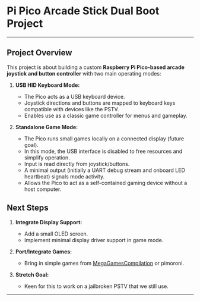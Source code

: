 # Pi Pico Arcade Stick  Dual Boot Project

---

## Project Overview

This project is about building a custom **Raspberry Pi Pico-based arcade joystick and button controller** with two main operating modes:

1. **USB HID Keyboard Mode:**

   * The Pico acts as a USB keyboard device.
   * Joystick directions and buttons are mapped to keyboard keys compatible with devices like the PSTV.
   * Enables use as a classic game controller for menus and gameplay.

2. **Standalone Game Mode:**

   * The Pico runs small games locally on a connected display (future goal).
   * In this mode, the USB interface is disabled to free resources and simplify operation.
   * Input is read directly from joystick/buttons.
   * A minimal output (initially a UART debug stream and onboard LED heartbeat) signals mode activity.
   * Allows the Pico to act as a self-contained gaming device without a host computer.

## Next Steps

1. **Integrate Display Support:**

   * Add a small OLED screen.
   * Implement minimal display driver support in game mode.

2. **Port/Integrate Games:**

   * Bring in simple games from [MegaGamesCompilation](https://github.com/tscha70/MegaGamesCompilation) or pimoroni.

3. **Stretch Goal:**
   * Keen for this to work on a jailbroken PSTV that we still use.

---